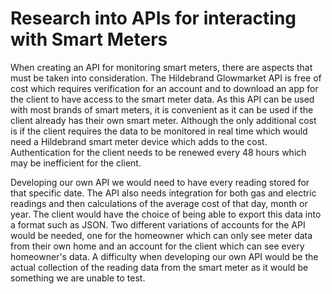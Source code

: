 # Research into APIs for interacting with Smart Meters

When creating an API for monitoring smart meters, there are aspects that must be taken into consideration. The Hildebrand Glowmarket API is free of cost which requires verification for an account and to download an app for the client to have access to the smart meter data. As this API can be used with most brands of smart meters, it is convenient as it can be used if the client already has their own smart meter. Although the only additional cost is if the client requires the data to be monitored in real time which would need a Hildebrand smart meter device which adds to the cost. Authentication for the client needs to be renewed every 48 hours which may be inefficient for the client.

Developing our own API we would need to have every reading stored for that specific date. The API also needs integration for both gas and electric readings and then calculations of the average cost of that day, month or year. The client would have the choice of being able to export this data into a format such as JSON. Two different variations of accounts for the API would be needed, one for the homeowner which can only see meter data from their own home and an account for the client which can see every homeowner's data. A difficulty when developing our own API would be the actual collection of the reading data from the smart meter as it would be something we are unable to test.
